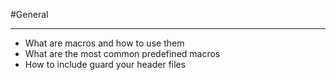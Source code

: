 #General
___
* What are macros and how to use them
* What are the most common predefined macros
* How to include guard your header files
